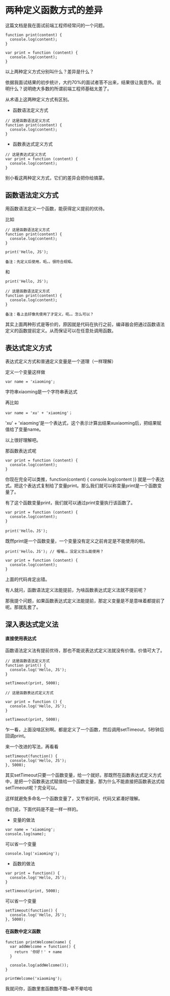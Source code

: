 # 两种定义函数方式的差异

这篇文档是我在面试前端工程师经常问的一个问题。

```
function print(content) {
  console.log(content);
}

var print = function (content) {
  console.log(content);
}
```

以上两种定义方式分别叫什么？差异是什么？

依据我面试结果的初步统计，大约70%的面试者答不出来，结果很让我意外。说明什么？说明绝大多数的所谓前端工程师基础太差了。

从术语上这两种定义方式有区别。

- 函数语法定义方式

```
// 这是函数语法定义方式
function print(content) {
  console.log(content);
}
```

- 函数表达式定义方式

```
// 这是表达式定义方式
var print = function (content) {
  console.log(content);
}
```

别小看这两种定义方式，它们的差异会把你给搞蒙。

## 函数语法定义方式

用函数语法定义一个函数，能获得定义提前的优待。

比如

```
// 这是函数语法定义方式
function print(content) {
  console.log(content);
}

print('Hello, JS');

备注：先定义后使用，呃。。很符合规矩。
```

和

```
print('Hello, JS');

// 这是函数语法定义方式
function print(content) {
  console.log(content);
}

备注：看上去好像先使用了才定义，呃。。怎么可以？
```

其实上面两种形式是等价的，原因就是代码在执行之前，编译器会把通过函数语法定义的函数提前定义。从而保证可以在任意处调用函数。

## 表达式定义方式

表达式定义方式和普通定义变量是一个道理（一样理解）

定义一个变量这样做

```
var name = 'xiaoming';
```

字符串xiaoming是一个字符串表达式

再比如

```
var name = 'xu' + 'xiaoming'；
```

'xu' + 'xiaoming'是一个表达式，这个表示计算出结果xuxiaoming后，把结果赋值给了变量name。

以上很好理解吧。

那函数表达式呢

```
var print = function (content) {
  console.log(content);
}
```

你现在完全可以类推，function(content) { console.log(content )} 就是一个表达式。把这个表达式复制给了变量print。那么我们就可以称变量print是一个函数变量了。

有了这个函数变量print，我们就可以通过print变量执行该函数了。

```
var print = function (content) {
  console.log(content);
}

print('Hello，JS');
```

既然print是一个函数变量，一个变量没有定义之前肯定是不能使用的啦。

```
print('Hello，JS'); // 喔喔。。没定义怎么能使用？

var print = function (content) {
  console.log(content);
}
```

上面的代码肯定出错。

有人就问，函数语法定义法能提前，为啥函数表达式定义法就不提前呢？

那我提个问题，如果函数表达式定义法能提前，那定义变量是不是意味着都提前了呢。那就乱套了。

## 深入表达式定义法

#### 直接使用表达式

函数语法定义法有提前优待，那也不能说表达式定义法就没有价值。价值可大了。

```
// 这是函数语法定义方式
function print() {
  console.log('Hello, JS');
}

setTimeout(print, 5000);
```

    // 这是函数表达式定义方式

```
var print = function () {
  console.log('Hello, JS');
}

setTimeout(print, 5000);
```

乍一看，上面没啥区别啊。都是定义了一个函数，然后调用setTimeout，5秒钟后回调print。

来一个改进的写法，再看看

```
setTimeout(function() {
  console.log('Hello, JS');
}, 5000);
```

其实setTimeout只要一个函数变量，给一个就好。那既然在函数表达式定义方式中，是把一个函数表达式赋值给一个函数变量，那为什么不能直接把函数表达式给setTimeout呢？完全可以。

这样就避免多命名一个函数变量了，又节省时间，代码又紧凑好理解。

你们说，下面代码是不是一样一样的。

- 变量的做法

```
var name = 'xiaoming';
console.log(name);
```

可以省一个变量

```
console.log('xiaoming');
```

- 函数的做法

```
var print = function() {
  console.log('Hello, JS');
}

setTimeout(print, 5000);
```

可以省一个变量

```
setTimeout(function() {
  console.log('Hello, JS');
}, 5000);
```

#### 在函数中定义函数

```
function printWelcome(name) {
  var addWelcome = function() {
    return '你好！' + name
  }

  console.log(addWelcome());
}

printWelcome('xiaoming');
```

我就问你，函数里套函数酷不酷~晕不晕哈哈

